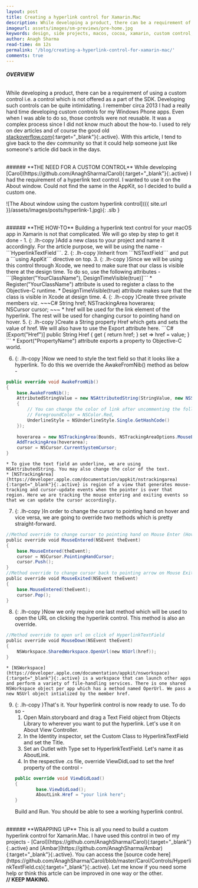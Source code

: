 ```yaml
---
layout: post
title: Creating a hyperlink control for Xamarin.Mac
description: While developing a product, there can be a requirement of using a custom control i.e. a control which is not offered as a part of the SDK. Developing such controls can be quite intimidating. Learn how to build a custom hyperlink control for Xamarin Mac in this article.
imageurl: assets/images/sm-previews/pre-home.jpg
keywords: design, side projects, macos, cocoa, xamarin, custom control, hyperlink, user interface
author: Anagh Sharma
read-time: 4m 12s
permalink: '/blog/creating-a-hyperlink-control-for-xamarin-mac/'
comments: true
---
```


###### **OVERVIEW**
While developing a product, there can be a requirement of using a custom control i.e. a control which is not offered as a part of the SDK. Developing such controls can be quite intimidating. I remember circa 2013 I had a really hard time developing custom controls for my Windows Phone apps. Even when I was able to do so, those controls were not reusable. It was a complex process since I did not know much about the how-to. I used to rely on dev articles and of course the good old [stackoverflow.com](https://www.stackoverflow.com){:target="_blank"}{:.active}. With this article, I tend to give back to the dev community so that it could help someone just like someone's article did back in the days.

<br>
###### **THE NEED FOR A CUSTOM CONTROL**
While developing [Carol](https://github.com/AnaghSharma/Carol){:target="_blank"}{:.active} I had the requirement of a hyperlink text control. I wanted to use it on the About window. Could not find the same in the AppKit, so I decided to build a custom one.

![The About window using the custom hyperlink control]({{ site.url }}/assets/images/posts/hyperlink-1.jpg){: .slb }

<br>
###### **THE HOW-TO**
Building a hyperlink text control for your macOS app in Xamarin is not that complicated. We will go step by step to get it done - 
1. {: .lh-copy }Add a new class to your project and name it accordingly. For the article purpose, we will be using the name - ```HyperlinkTextField```.
2. {: .lh-copy }Inherit from ```NSTextField``` and put a ```using AppKit``` directive on top.
3. {: .lh-copy }Since we will be using this control through Xcode, we need to make sure that our class is visible there at the design time. To do so, use the following attributes - 
```[Register("YourClassName"), DesignTimeVisible(true)]```
    * Register("YourClassName") attribute is used to register a class to the Objective-C runtime.
    * DesignTimeVisible(true) attribute makes sure that the class is visible in Xcode at design time.
4. {: .lh-copy }Create three private members viz. 
~~~C#
String href;
NSTrackingArea hoverarea;
NSCursor cursor;
~~~
    * href will be used for the link element of the hyperlink. The rest will be used for changing cursor to pointing hand on hover.
5. {: .lh-copy }Create a String property Href which gets and sets the value of href. We will also have to use the Export attribute here.
```C#
[Export("Href")]
public String Href
{ 
        get 
        { 
            return href; 
        } 
        set => href = value;
}
```
    * Export("PropertyName") attribute exports a property to Objective-C world.


6. {: .lh-copy }Now we need to style the text field so that it looks like a hyperlink. To do this we override the AwakeFromNib() method as below - 
```C#
public override void AwakeFromNib()
{ 
	base.AwakeFromNib();
	AttributedStringValue = new NSAttributedString(StringValue, new NSStringAttributes()
	{ 
		// You can change the color of link after uncommenting the following 
		// ForegroundColor = NSColor.Red,
		UnderlineStyle = NSUnderlineStyle.Single.GetHashCode()
	}); 
	
	hoverarea = new NSTrackingArea(Bounds, NSTrackingAreaOptions.MouseEnteredAndExited | NSTrackingAreaOptions.ActiveAlways, this, null);
	AddTrackingArea(hoverarea);
	cursor = NSCursor.CurrentSystemCursor;
}
```
    * To give the text field an underline, we are using NSAttributedString. You may also change the color of the text.
    * [NSTrackingArea](https://developer.apple.com/documentation/appkit/nstrackingarea){:target="_blank"}{:.active} is region of a view that generates mouse-tracking and cursor-update events when the pointer is over that region. Here we are tracking the mouse entering and exiting events so that we can update the cursor accordingly.

7. {: .lh-copy }In order to change the cursor to pointing hand on hover and vice versa, we are going to override two methods which is pretty straight-forward.
```C#
//Method override to change cursor to pointing hand on Mouse Enter (Hover)
public override void MouseEntered(NSEvent theEvent)
{ 
	base.MouseEntered(theEvent); 
	cursor = NSCursor.PointingHandCursor; 
	cursor.Push();
} 
//Method override to change cursor back to pointing arrow on Mouse Exit
public override void MouseExited(NSEvent theEvent)
{ 
	base.MouseEntered(theEvent);
	cursor.Pop();
}
```

8. {: .lh-copy }Now we only require one last method which will be used to open the URL on clicking the hyperlink control. This method is also an override.
```C#
//Method override to open url on click of HyperlinkTextField
public override void MouseDown(NSEvent theEvent)
{ 
	NSWorkspace.SharedWorkspace.OpenUrl(new NSUrl(href));
}
```
    * [NSWorkspace](https://developer.apple.com/documentation/appkit/nsworkspace){:target="_blank"}{:.active} is a workspace that can launch other apps and perform a variety of file-handling services. There is one shared NSWorkspace object per app which has a method named OperUrl. We pass a new NSUrl object intialized by the member href.  

9. {: .lh-copy }That's it. Your hyperlink control is now ready to use. To do so - 
    1. Open Main.storyboard and drag a Text Field object from Objects Library to wherever you want to put the hyperlink. Let's use it on About View Controller.
    2. In the Identity inspector, set the Custom Class to HyperlinkTextField and set the Title.
    3. Set an Outlet with Type set to HyperlinkTextField. Let's name it as AboutLink.
    4. In the respective .cs file, override ViewDidLoad to set the href property of the control -
    ```C#
    public override void ViewDidLoad() 
    {
            base.ViewDidLoad(); 
            AboutLink.Href = "your link here"; 
    }
    ```
    Build and Run. You should be able to see a working hyperlink control.

<br>
###### **WRAPPING UP**
This is all you need to build a custom hyperlink control for Xamarin.Mac. I have used this control in two of my projects - [Carol](https://github.com/AnaghSharma/Carol){:target="_blank"}{:.active} and [Ambar](https://github.com/AnaghSharma/Ambar){:target="_blank"}{:.active}. You can access the [source code here](https://github.com/AnaghSharma/Carol/blob/master/Carol/Controls/HyperlinkTextField.cs){:target="_blank"}{:.active}. Let me know if you need some help or think this artcle can be improved in one way or the other. 

<br>
<strong>// KEEP MAKING.<strong>